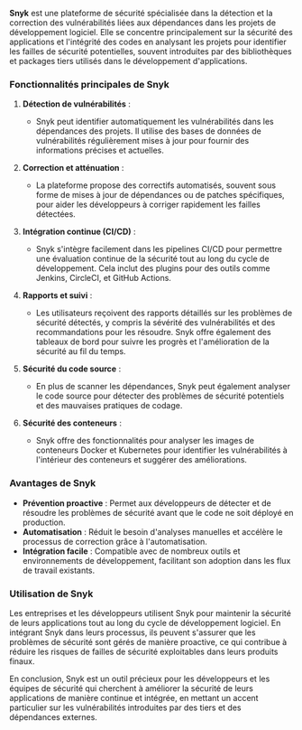 **Snyk** est une plateforme de sécurité spécialisée dans la détection et la correction des vulnérabilités liées aux dépendances dans les projets de développement logiciel. Elle se concentre principalement sur la sécurité des applications et l'intégrité des codes en analysant les projets pour identifier les failles de sécurité potentielles, souvent introduites par des bibliothèques et packages tiers utilisés dans le développement d'applications.

### Fonctionnalités principales de Snyk

1. **Détection de vulnérabilités** :
   - Snyk peut identifier automatiquement les vulnérabilités dans les dépendances des projets. Il utilise des bases de données de vulnérabilités régulièrement mises à jour pour fournir des informations précises et actuelles.

2. **Correction et atténuation** :
   - La plateforme propose des correctifs automatisés, souvent sous forme de mises à jour de dépendances ou de patches spécifiques, pour aider les développeurs à corriger rapidement les failles détectées.

3. **Intégration continue (CI/CD)** :
   - Snyk s'intègre facilement dans les pipelines CI/CD pour permettre une évaluation continue de la sécurité tout au long du cycle de développement. Cela inclut des plugins pour des outils comme Jenkins, CircleCI, et GitHub Actions.

4. **Rapports et suivi** :
   - Les utilisateurs reçoivent des rapports détaillés sur les problèmes de sécurité détectés, y compris la sévérité des vulnérabilités et des recommandations pour les résoudre. Snyk offre également des tableaux de bord pour suivre les progrès et l'amélioration de la sécurité au fil du temps.

5. **Sécurité du code source** :
   - En plus de scanner les dépendances, Snyk peut également analyser le code source pour détecter des problèmes de sécurité potentiels et des mauvaises pratiques de codage.

6. **Sécurité des conteneurs** :
   - Snyk offre des fonctionnalités pour analyser les images de conteneurs Docker et Kubernetes pour identifier les vulnérabilités à l'intérieur des conteneurs et suggérer des améliorations.

### Avantages de Snyk

- **Prévention proactive** : Permet aux développeurs de détecter et de résoudre les problèmes de sécurité avant que le code ne soit déployé en production.
- **Automatisation** : Réduit le besoin d'analyses manuelles et accélère le processus de correction grâce à l'automatisation.
- **Intégration facile** : Compatible avec de nombreux outils et environnements de développement, facilitant son adoption dans les flux de travail existants.

### Utilisation de Snyk

Les entreprises et les développeurs utilisent Snyk pour maintenir la sécurité de leurs applications tout au long du cycle de développement logiciel. En intégrant Snyk dans leurs processus, ils peuvent s'assurer que les problèmes de sécurité sont gérés de manière proactive, ce qui contribue à réduire les risques de failles de sécurité exploitables dans leurs produits finaux.

En conclusion, Snyk est un outil précieux pour les développeurs et les équipes de sécurité qui cherchent à améliorer la sécurité de leurs applications de manière continue et intégrée, en mettant un accent particulier sur les vulnérabilités introduites par des tiers et des dépendances externes.